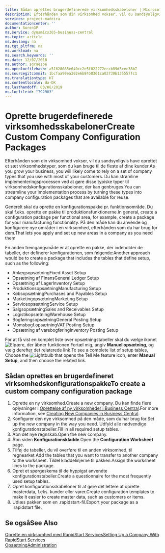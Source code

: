 ```yaml
---
title: Sådan oprettes brugerdefinerede virksomhedsskabeloner | Microsoft Docs
description: Efterhånden som din virksomhed vokser, vil du sandsynligvis have oprettet et sæt virksomhedstyper, som du kan bruge til de fleste af dine kunder. Du kan strømline implementeringsprocessen ved at gøre disse typiske typer til virksomhedskonfigurationsskabeloner, der kan genbruges.
services: project-madeira
documentationcenter: ''
author: SorenGP
ms.service: dynamics365-business-central
ms.topic: article
ms.devlang: na
ms.tgt_pltfrm: na
ms.workload: na
ms.search.keywords: ''
ms.date: 12/07/2018
ms.author: sgroespe
ms.openlocfilehash: a51628085e640cc2e5f022272eccb89d5cec38b7
ms.sourcegitcommit: 1bcfaa99ea302e6b84b8361ca02730b135557fc1
ms.translationtype: HT
ms.contentlocale: da-DK
ms.lasthandoff: 03/08/2019
ms.locfileid: "792903"
---
```

# <a name="create-custom-company-configuration-packages"></a><span data-ttu-id="dc497-104">Oprette brugerdefinerede virksomhedsskabeloner</span><span class="sxs-lookup"><span data-stu-id="dc497-104">Create Custom Company Configuration Packages</span></span>
<span data-ttu-id="dc497-105">Efterhånden som din virksomhed vokser, vil du sandsynligvis have oprettet et sæt virksomhedstyper, som du kan bruge til de fleste af dine kunder.</span><span class="sxs-lookup"><span data-stu-id="dc497-105">As you grow your business, you will likely come to rely on a set of company types that you use with most of your customers.</span></span> <span data-ttu-id="dc497-106">Du kan strømline implementeringsprocessen ved at gøre disse typiske typer til virksomhedskonfigurationsskabeloner, der kan genbruges.</span><span class="sxs-lookup"><span data-stu-id="dc497-106">You can streamline your implementation process by turning these types into company configuration packages that are available for reuse.</span></span>  

<span data-ttu-id="dc497-107">Generelt skal du oprette en konfigurationspakke pr. funktionsområde. Du skal f.eks. oprette en pakke til produktionsfunktionerne.</span><span class="sxs-lookup"><span data-stu-id="dc497-107">In general, create a configuration package per functional area, for example, create a package for your manufacturing functionality.</span></span> <span data-ttu-id="dc497-108">På den måde kan du anvende og konfigurere nye områder i en virksomhed, efterhånden som du har brug for dem.</span><span class="sxs-lookup"><span data-stu-id="dc497-108">That lets you apply and set up new areas in a company as you need them</span></span>  

<span data-ttu-id="dc497-109">En anden fremgangsmåde er at oprette en pakke, der indeholder de tabeller, der definerer konfigurationen, som følgende:</span><span class="sxs-lookup"><span data-stu-id="dc497-109">Another approach would be to create a package that includes the tables that define setup, such as the following:</span></span>  

-   <span data-ttu-id="dc497-110">Anlægsopsætning</span><span class="sxs-lookup"><span data-stu-id="dc497-110">Fixed Asset Setup</span></span>  
-   <span data-ttu-id="dc497-111">Opsætning af Finans</span><span class="sxs-lookup"><span data-stu-id="dc497-111">General Ledger Setup</span></span>  
-   <span data-ttu-id="dc497-112">Opsætning af Lager</span><span class="sxs-lookup"><span data-stu-id="dc497-112">Inventory Setup</span></span>  
-   <span data-ttu-id="dc497-113">Produktionsopsætning</span><span class="sxs-lookup"><span data-stu-id="dc497-113">Manufacturing Setup</span></span>  
-   <span data-ttu-id="dc497-114">Købsopsætning</span><span class="sxs-lookup"><span data-stu-id="dc497-114">Purchases and Payables Setup</span></span>  
-   <span data-ttu-id="dc497-115">Marketingopsætning</span><span class="sxs-lookup"><span data-stu-id="dc497-115">Marketing Setup</span></span>  
-   <span data-ttu-id="dc497-116">Serviceopsætning</span><span class="sxs-lookup"><span data-stu-id="dc497-116">Service Setup</span></span>  
-   <span data-ttu-id="dc497-117">Salgsopsætning</span><span class="sxs-lookup"><span data-stu-id="dc497-117">Sales and Receivables Setup</span></span>  
-   <span data-ttu-id="dc497-118">Logistikopsætning</span><span class="sxs-lookup"><span data-stu-id="dc497-118">Warehouse Setup</span></span>  
-   <span data-ttu-id="dc497-119">Bogføringsopsætning</span><span class="sxs-lookup"><span data-stu-id="dc497-119">General Posting Setup</span></span>  
-   <span data-ttu-id="dc497-120">Momsbogf.opsætning</span><span class="sxs-lookup"><span data-stu-id="dc497-120">VAT Posting Setup</span></span>  
-   <span data-ttu-id="dc497-121">Opsætning af varebogføring</span><span class="sxs-lookup"><span data-stu-id="dc497-121">Inventory Posting Setup</span></span>  

<span data-ttu-id="dc497-122">For at få vist en komplet liste over opsætningstabeller skal du vælge ikonet ![Elpære, der åbner funktionen Fortæl mig](media/ui-search/search_small.png "Fortæl mig, hvad du vil foretage dig"), angiv **Manuel opsætning**, og vælg derefter det relaterede link.</span><span class="sxs-lookup"><span data-stu-id="dc497-122">To see a complete list of setup tables, Choose the ![Lightbulb that opens the Tell Me feature](media/ui-search/search_small.png "Tell me what you want to do") icon, enter **Manual Setup**, and then choose the related link.</span></span>  

## <a name="to-create-a-custom-company-configuration-package"></a><span data-ttu-id="dc497-123">Sådan oprettes en brugerdefineret virksomhedskonfigurationspakke</span><span class="sxs-lookup"><span data-stu-id="dc497-123">To create a custom company configuration package</span></span>  
1.  <span data-ttu-id="dc497-124">Oprette en ny virksomhed.</span><span class="sxs-lookup"><span data-stu-id="dc497-124">Create a new company.</span></span> <span data-ttu-id="dc497-125">Du kan finde flere oplysninger i [Oprettelse af ny virksomheder i Business Central](about-new-company.md).</span><span class="sxs-lookup"><span data-stu-id="dc497-125">For more information, see [Creating New Companies in Business Central](about-new-company.md).</span></span>  
3.  <span data-ttu-id="dc497-126">Konfigurer den nye virksomhed på den måde, som du har brug for.</span><span class="sxs-lookup"><span data-stu-id="dc497-126">Set up the new company in the way you need.</span></span> <span data-ttu-id="dc497-127">Udfyld alle nødvendige konfigurationstabeller.</span><span class="sxs-lookup"><span data-stu-id="dc497-127">Fill in all required setup tables.</span></span>  
4.  <span data-ttu-id="dc497-128">Åbn det nye regnskab.</span><span class="sxs-lookup"><span data-stu-id="dc497-128">Open the new company.</span></span>
5. <span data-ttu-id="dc497-129">Åbn siden **Konfigurationskladde**.</span><span class="sxs-lookup"><span data-stu-id="dc497-129">Open the **Configuration Worksheet** page.</span></span>  
6.  <span data-ttu-id="dc497-130">Tilføj de tabeller, du vil overføre til en anden virksomhed, til regnearket.</span><span class="sxs-lookup"><span data-stu-id="dc497-130">Add the tables that you want to transfer to another company to the worksheet.</span></span> <span data-ttu-id="dc497-131">Tildel kladdelinjerne til pakken.</span><span class="sxs-lookup"><span data-stu-id="dc497-131">Assign the worksheet lines to the package.</span></span>  
7.  <span data-ttu-id="dc497-132">Opret et spørgeskema til de hyppigst anvendte konfigurationstabeller.</span><span class="sxs-lookup"><span data-stu-id="dc497-132">Create a questionnaire for the most frequently used setup tables.</span></span>  
8.  <span data-ttu-id="dc497-133">Opret konfigurationsskabeloner til at gøre det lettere at oprette masterdata, f.eks. kunder eller varer.</span><span class="sxs-lookup"><span data-stu-id="dc497-133">Create configuration templates to make it easier to create master data, such as customers or items.</span></span>  
9.  <span data-ttu-id="dc497-134">Udlæs pakken som en .rapidstart-fil.</span><span class="sxs-lookup"><span data-stu-id="dc497-134">Export your package as a .rapidstart file.</span></span>  

## <a name="see-also"></a><span data-ttu-id="dc497-135">Se også</span><span class="sxs-lookup"><span data-stu-id="dc497-135">See Also</span></span>  
[<span data-ttu-id="dc497-136">Oprette en virksomhed med RapidStart Services</span><span class="sxs-lookup"><span data-stu-id="dc497-136">Setting Up a Company With RapidStart Services</span></span>](admin-set-up-a-company-with-rapidstart.md)  
[<span data-ttu-id="dc497-137">Opsætning</span><span class="sxs-lookup"><span data-stu-id="dc497-137">Administration</span></span>](admin-setup-and-administration.md)
